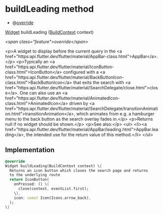 


# buildLeading method







- @[override](https:api.flutter.dev/flutter/dart-core/override-constant.html)

[Widget](https:api.flutter.dev/flutter/widgets/Widget-class.html) buildLeading
([BuildContext](https:api.flutter.dev/flutter/widgets/BuildContext-class.html) context)

_\<span class="feature"\>override\</span\>_



\<p\>A widget to display before the current query in the \<a href="https:api.flutter.dev/flutter/material/AppBar-class.html"\>AppBar\</a\>.\</p\>
\<p\>Typically an \<a href="https:api.flutter.dev/flutter/material/IconButton-class.html"\>IconButton\</a\> configured with a \<a href="https:api.flutter.dev/flutter/material/BackButtonIcon-class.html"\>BackButtonIcon\</a\> that exits
the search with \<a href="https:api.flutter.dev/flutter/material/SearchDelegate/close.html"\>close\</a\>. One can also use an \<a href="https:api.flutter.dev/flutter/material/AnimatedIcon-class.html"\>AnimatedIcon\</a\> driven by
\<a href="https:api.flutter.dev/flutter/material/SearchDelegate/transitionAnimation.html"\>transitionAnimation\</a\>, which animates from e.g. a hamburger menu to the
back button as the search overlay fades in.\</p\>
\<p\>Returns null if no widget should be shown.\</p\>
\<p\>See also:\</p\>
\<ul\>
\<li\>\<a href="https:api.flutter.dev/flutter/material/AppBar/leading.html"\>AppBar.leading\</a\>, the intended use for the return value of this method.\</li\>
\</ul\>



## Implementation

```dart
@override
Widget buildLeading(BuildContext context) \{
  Returns an icon button which closes the search page and returns
  to the underlying route
  return IconButton(
    onPressed: () \{
      close(context, eventList.first);
    \},
    icon: const Icon(Icons.arrow_back),
  );
\}
```







